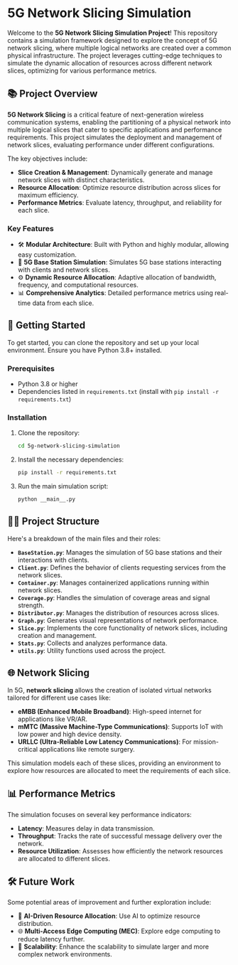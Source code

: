 
# 5G Network Slicing Simulation

Welcome to the **5G Network Slicing Simulation Project**! This repository contains a simulation framework designed to explore the concept of 5G network slicing, where multiple logical networks are created over a common physical infrastructure. The project leverages cutting-edge techniques to simulate the dynamic allocation of resources across different network slices, optimizing for various performance metrics.

## 📚 Project Overview

**5G Network Slicing** is a critical feature of next-generation wireless communication systems, enabling the partitioning of a physical network into multiple logical slices that cater to specific applications and performance requirements. This project simulates the deployment and management of network slices, evaluating performance under different configurations.

The key objectives include:

- **Slice Creation & Management**: Dynamically generate and manage network slices with distinct characteristics.
- **Resource Allocation**: Optimize resource distribution across slices for maximum efficiency.
- **Performance Metrics**: Evaluate latency, throughput, and reliability for each slice.

### Key Features

- 🛠 **Modular Architecture**: Built with Python and highly modular, allowing easy customization.
- 📡 **5G Base Station Simulation**: Simulates 5G base stations interacting with clients and network slices.
- ⚙️ **Dynamic Resource Allocation**: Adaptive allocation of bandwidth, frequency, and computational resources.
- 📊 **Comprehensive Analytics**: Detailed performance metrics using real-time data from each slice.

## 🚀 Getting Started

To get started, you can clone the repository and set up your local environment. Ensure you have Python 3.8+ installed.

### Prerequisites

- Python 3.8 or higher
- Dependencies listed in `requirements.txt` (install with `pip install -r requirements.txt`)

### Installation

1. Clone the repository:

    ```bash
    cd 5g-network-slicing-simulation
    ```

2. Install the necessary dependencies:

    ```bash
    pip install -r requirements.txt
    ```

3. Run the main simulation script:

    ```bash
    python __main__.py
    ```

## 🧑‍💻 Project Structure

Here's a breakdown of the main files and their roles:

- **`BaseStation.py`**: Manages the simulation of 5G base stations and their interactions with clients.
- **`Client.py`**: Defines the behavior of clients requesting services from the network slices.
- **`Container.py`**: Manages containerized applications running within network slices.
- **`Coverage.py`**: Handles the simulation of coverage areas and signal strength.
- **`Distributor.py`**: Manages the distribution of resources across slices.
- **`Graph.py`**: Generates visual representations of network performance.
- **`Slice.py`**: Implements the core functionality of network slices, including creation and management.
- **`Stats.py`**: Collects and analyzes performance data.
- **`utils.py`**: Utility functions used across the project.

## 🌐 Network Slicing

In 5G, **network slicing** allows the creation of isolated virtual networks tailored for different use cases like:

- **eMBB (Enhanced Mobile Broadband)**: High-speed internet for applications like VR/AR.
- **mMTC (Massive Machine-Type Communications)**: Supports IoT with low power and high device density.
- **URLLC (Ultra-Reliable Low Latency Communications)**: For mission-critical applications like remote surgery.

This simulation models each of these slices, providing an environment to explore how resources are allocated to meet the requirements of each slice.

## 📊 Performance Metrics

The simulation focuses on several key performance indicators:

- **Latency**: Measures delay in data transmission.
- **Throughput**: Tracks the rate of successful message delivery over the network.
- **Resource Utilization**: Assesses how efficiently the network resources are allocated to different slices.

## 🛠 Future Work

Some potential areas of improvement and further exploration include:

- 🧠 **AI-Driven Resource Allocation**: Use AI to optimize resource distribution.
- 🌐 **Multi-Access Edge Computing (MEC)**: Explore edge computing to reduce latency further.
- 🚀 **Scalability**: Enhance the scalability to simulate larger and more complex network environments.
